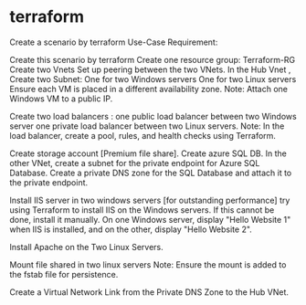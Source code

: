 # terraform
Create a scenario by terraform
Use-Case Requirement:

 

Create this scenario by terraform
Create one resource group: Terraform-RG
Create two Vnets
Set up peering between the two VNets.
In the Hub Vnet , Create two Subnet:
One for two Windows servers
One for two Linux servers
Ensure each VM is placed in a different availability zone.
Note: Attach one Windows VM to a public IP.

Create two load balancers :
one public load balancer between two Windows server
one private load balancer between two Linux servers.
Note: In the load balancer, create a pool, rules, and health checks using Terraform.

 

Create storage account [Premium file share].
Create azure SQL DB.
In the other VNet, create a subnet for the private endpoint for Azure SQL Database.
Create a private DNS zone for the SQL Database and attach it to the private endpoint.
 

Install IIS server in two windows servers
[for outstanding performance]  try using Terraform to install IIS on the Windows servers. If this cannot be done, install it manually.
On one Windows server, display "Hello Website 1" when IIS is installed, and on the other, display "Hello Website 2".
 

Install Apache on the Two Linux Servers.
 

Mount file shared in two linux servers
Note: Ensure the mount is added to the fstab file for persistence.
 

Create a Virtual Network Link from the Private DNS Zone to the Hub VNet.
 
